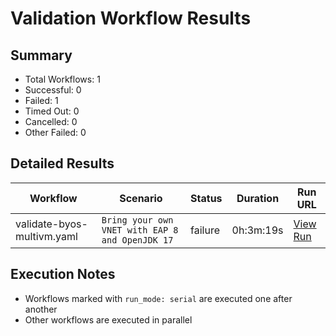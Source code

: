 # Validation Workflow Results

## Summary
- Total Workflows: 1
- Successful: 0
- Failed: 1
- Timed Out: 0
- Cancelled: 0
- Other Failed: 0

## Detailed Results

| Workflow | Scenario | Status | Duration | Run URL |
|----------|----------|---------|-----------|----------|
| validate-byos-multivm.yaml | `Bring your own VNET with EAP 8 and OpenJDK 17` | failure | 0h:3m:19s | [View Run](https://github.com/azure-javaee/rhel-jboss-templates/actions/runs/16712703987) |


## Execution Notes
- Workflows marked with `run_mode: serial` are executed one after another
- Other workflows are executed in parallel
